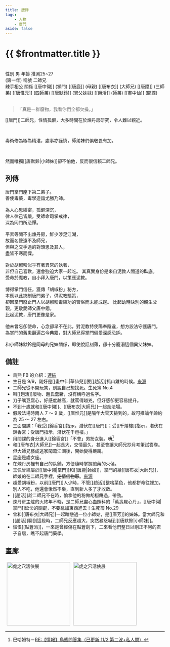 ```yaml
---
title: 唐錚
tags:
    - 人物
    - 唐門
aside: false
---
```


# {{ $frontmatter.title }}

<ChTabs position="bottom">
    <ChTab title="初識">
		<ChMeet 
			src='/images/characters/brother2/normal.webp' 
            nameTitle='二師兄'
			nameMain='唐錚'
			desc='單名一字錚，唐門掌門座下第二弟子。<br>善使毒藥，於藥毒之術的鑽研尤勝業師，心思縝密，孤僻深沉，鮮少下山走動，故而名聲遠不及師兄，向有「辣手相公」、「辣手公子」之稱，人人敬而遠之。'
			:animation=true
		/>
    </ChTab>
</ChTabs>
<br>

<InfoList>
    <Info title='角色資料' :open=true>
        <table>
            <ChTr>
                <ChTd isTitle=true>
                    性別
                </ChTd>
                <ChTd>
                    男
                </ChTd>
            </ChTr>
            <ChTr>
                <ChTd isTitle=true>
                    年齡
                </ChTd>
                <ChTd>
                    推測25~27<br>(第一年)
                </ChTd>
            </ChTr>
            <ChTr>
                <ChTd isTitle=true>
                    稱號
                </ChTd>
                <ChTd>
                    二師兄<br>辣手相公
                </ChTd>
            </ChTr>
            <ChTr>
                <ChTd isTitle=true position='center'>
                    關係
                </ChTd>
            </ChTr>
            <ChTr>
                <ChTd position='center'>
                    [[唐中翎]] (掌門)
                </ChTd>
            </ChTr>
            <ChTr>
                <ChTd position='center'>
                    [[唐鹿]] (母親)
                </ChTd>
            </ChTr>
            <ChTr>
                <ChTd position='center'>  
                    [[唐布衣]] (大師兄)
                </ChTd>
            </ChTr>
            <ChTr>
                <ChTd position='center'>  
                    [[唐陞]] (三師弟)
                </ChTd>
            </ChTr>
            <ChTr>
                <ChTd position='center'>  
                    [[唐惟元]] (四師弟)
                </ChTd>
            </ChTr>
            <ChTr>
                <ChTd position='center'>
                    [[唐默鈴]] (異父妹妹)
                </ChTd>
            </ChTr>
            <ChTr>
                <ChTd position='center'>
                    [[趙活]] (師弟)
                </ChTd>
            </ChTr>
            <ChTr>
                <ChTd position='center'>
                    [[畫中仙]] (間諜)
                </ChTd>
            </ChTr>
        </table>
    </Info>
</InfoList>

> 「真是一群廢物，我看你們全都欠操。」

[[唐門]]二師兄，性情孤僻，大多時間在於煉丹房研究，令人難以親近。

<br>

毒術修為極為精湛，處事亦謹慎，師弟妹們俱敬畏有加。

<br>

然而唯獨[[唐默鈴|小師妹]]卻不怕他，反而很信賴二師兄。

<div style="clear:both;"></div>

## 列傳

<Tabs>
<Tab title="列傳一">
	唐門掌門座下第二弟子。<br>
	善使毒藥，毒學造詣尤勝乃師。<br><br>
	為人心思縝密，孤僻深沉，<br>
	律人律己皆嚴，受師命司掌戒律，<br>
	深為同門所忌憚。<br><br>
	平素等閒不出煉丹房，鮮少涉足江湖，<br>
	故而名聲遠不及師兄，<br>
	但與之交手過的對頭思及其人，<br>
	盡皆不寒而慄。<br><br>
	對於胡椒粉似乎有著異常的執著，<br>
	非但自己喜歡，還會強迫大家一起吃。
</Tab>
<Tab title="列傳二">
	其真實身份是來自泥教人間道的臥底。<br>
	受命於魔教，自小拜入唐門，以策應泥教。<br><br>
	博得掌門信任，獲傳「胡椒粉」秘方，<br>
	本應以此挾制唐門弟子，供泥教驅策，<br>
	卻因掌門廢止門人以胡椒粉毒練功的習俗而未能成逞。
</Tab>
<Tab title="列傳三">
	比起幼時訣別的親生父親，更敬愛師父唐中翎。<br>
	比起泥教，唐門更像是家。<br><br>
	他未曾忘卻使命，心念卻早不在此，對泥教特使陽奉陰違，想方設法守護唐門。<br>
	為掌門的舊患翻遍古今典籍，對大師兄得掌門偏愛深感忌妒。<br><br>
	和小師妹默鈴是同母的兄妹關係，即使說話刻薄，卻十分寵溺這個異父妹妹。
</Tab>
</Tabs>

## 備註

-   鳥熊 FB 的介紹：[連結](https://www.facebook.com/photo/?fbid=119387853792735&set=pcb.119387933792727)
-   生日是 9/9，剛好是[[畫中仙|華仙兒]]要[[趙活]]抓山雞的時候。[來源](https://banichi.lofter.com/post/1d0163b0_2bcc0e96e?incantation=rzkEdDEAUgU7)
-   二師兄從不開玩笑，別說自己想找死。<BadendIcon :no="4">生死簿 No.4</BadendIcon>
-   叫[[趙活]]廢物、趙氏蠢豬，沒有稱呼過名字。
-   刀子嘴豆腐心，好感度越高，就罵得越兇，但好感卻更容易提升。
-   不到十歲就和[[唐中翎]]、[[唐布衣|大師兄]]一起劫法場。
-   假設法場時兩人 7 ～ 9 歲，[[唐惟元]]是隔年大雪天撿到的，故可推論年齡約為 25 ～ 27 左右。
-   三面間諜：「我受[[錦香宮]]指示，潛伏在[[唐門]]；受[[千燈樓]]指示，潛伏在錦香宮；受唐門指示，潛伏在千燈樓。」
-   用間諜的身分進入[[錦香宮]]「不會」男扮女裝。~~嘖~~[^1]
-   和[[唐布衣|大師兄]]一起長大，交情最久，甚至會讓大師兄抄月考筆試答卷。但大師兄藝成逃家闖蕩江湖後，開始變得嚴厲。
-   星座是處女座。
-   在煉丹房裡有自己的臥鋪，方便隨時掌握煎藥的火侯。
-   玉佩曾經屬於[[唐中翎|掌門]]和[[唐鹿|師娘]]，掌門的給[[唐布衣|大師兄]]，師娘的在二師兄手裡，~~定情信物耶~~。[來源](https://www.plurk.com/p/3g9a4xb0oh)
-   超愛胡椒粉，以前[[唐門]]人少時，不管[[趙活]]整啥菜色，他都拼命往裡加，別人不吃，他還會愀然不樂，直到新人多了才收斂。
-   [[趙活]]趁二師兄不在時，偷拿他的粉做胡椒餅過，帶勁。
-   煉丹房主爐的火終年不輟，是二師兄盡心血照料的「萬壽屍心丹」，[[唐中翎|掌門]]延命的關鍵，不要亂加東西進去！<BadendIcon :no="29">生死簿 No.29</BadendIcon>
-   曾和[[唐布衣|大師兄]]一起暗戀過一位小師姑，是[[唐芳]]的姊姊。當大師兄和[[趙活]]聊到這段時，二師兄反應超大，突然暴怒嚇到[[唐默鈴|小師妹]]。
-   惱恨[[點蒼派]]，一來是曾經傷在點蒼劍下，二來看他們整日以剛正不阿的君子自居，瞧不起唐門藥學。

[^1]: 巴哈姆特－[RE:【情報】鳥熊問答集（已更新 11/2 第二波+私人問）](https://forum.gamer.com.tw/Co.php?bsn=73317&sn=12184&subbsn=1&bPage=0)

## 畫廊

<div style="display: flex; flex-wrap: wrap;">
    <div>
        <img src="/images/collab/20241220_toranoana/photo_09.webp" alt="虎之穴活俠展" style="width:200px; margin:5px"/>
    </div>
    <div>
        <img src="/images/collab/20241220_toranoana/photo_21.webp" alt="虎之穴活俠展" style="width:200px; margin:5px"/>
    </div>
</div>
